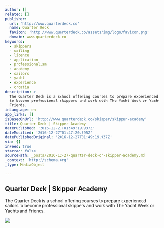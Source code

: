 ```yaml
---
author: []
related: []
publisher:
  url: 'http://www.quarterdeck.co'
  name: Quarter Deck
  favicon: 'http://www.quarterdeck.co/assets/img/logo/favicon.png'
  domain: www.quarterdeck.co
keywords:
  - skippers
  - sailing
  - licence
  - application
  - professionalism
  - academy
  - sailors
  - yacht
  - experience
  - croatia
description: >-
  The Quarter Deck is a school offering courses to prepare experienced sailors
  to become professional skippers and work with The Yacht Week or Yachts and
  Friends.
inLanguage: en
app_links: []
isBasedOnUrl: 'http://www.quarterdeck.co/skipper/skipper-academy'
title: Quarter Deck | Skipper Academy
datePublished: '2016-12-27T01:49:19.937Z'
dateModified: '2016-12-27T01:47:20.795Z'
datePublishedOriginal: '2016-12-27T01:49:19.937Z'
via: {}
inFeed: true
starred: false
sourcePath: _posts/2016-12-27-quarter-deck-or-skipper-academy.md
_context: 'http://schema.org'
_type: MediaObject

---
```

<article style=""><h1>Quarter Deck | Skipper Academy</h1><p>The Quarter Deck is a school offering courses to prepare experienced sailors to become professional skippers and work with The Yacht Week or Yachts and Friends.</p><img src="http://cdn.theyachtweek.com/assets/skipperacademy/wanttolivethedream.jpg" /></article>